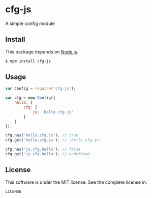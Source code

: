 # cfg-js

A simple config module

## Install

This package depends on [Node.js](http://nodejs.org/).

```sh
$ npm install cfg-js
```

## Usage

```js
var Config = require('cfg-js');

var cfg = new Config({
    hello: {
        cfg: {
            js: 'hello cfg-js'
        }
    }
});

cfg.has('hello.cfg.js'); // true
cfg.get('hello.cfg.js'); // 'hello cfg-js'

cfg.has('js.cfg.hello'); // false
cfg.get('js.cfg.hello'); // undefined
```

## License

This software is under the MIT license. See the complete license in:

```
LICENSE
```